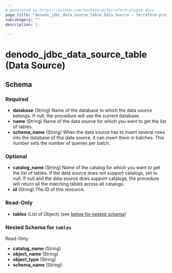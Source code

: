 ```yaml
---
# generated by https://github.com/hashicorp/terraform-plugin-docs
page_title: "denodo_jdbc_data_source_table Data Source - terraform-provider-denodo"
subcategory: ""
description: |-
  
---
```


# denodo_jdbc_data_source_table (Data Source)





<!-- schema generated by tfplugindocs -->
## Schema

### Required

- **database** (String) Name of the database to which the data source belongs. If null, the procedure will use the current database.
- **name** (String) Name of the data source for which you want to get the list of tables.
- **schema_name** (String) When the data source has to insert several rows into the database of this data source, it can insert them in batches. This number sets the number of queries per batch.

### Optional

- **catalog_name** (String) Name of the catalog for which you want to get the list of tables. If the data source does not support catalogs, set to null. If null and the data source does support catalogs, the procedure will return all the matching tables across all catalogs.
- **id** (String) The ID of this resource.

### Read-Only

- **tables** (List of Object) (see [below for nested schema](#nestedatt--tables))

<a id="nestedatt--tables"></a>
### Nested Schema for `tables`

Read-Only:

- **catalog_name** (String)
- **object_name** (String)
- **object_type** (String)
- **schema_name** (String)


